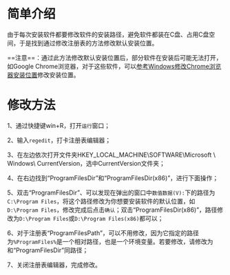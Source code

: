 # 简单介绍

由于每次安装软件都要修改软件的安装路径，避免软件都装在C盘、占用C盘空间，于是找到通过修改注册表的方法修改默认安装位置。

==注意==：通过此方法修改默认安装位置后，部分软件在安装后可能无法打开，如Google Chrome浏览器，对于这些软件，可以<u>参考Windows修改Chrome浏览器安装位置</u>修改安装位置。

# 修改方法

1、通过快捷键win+R，打开`运行`窗口；

2、输入`regedit`，打卡注册表编辑器；

3、在左边依次打开文件夹HKEY_LOCAL_MACHINE\SOFTWARE\Microsoft \ Windows\ CurrentVersion，选中CurrentVersion文件夹；

4、在右边找到“ProgramFilesDir”和“ProgramFilesDir(x86)”，进行下面操作；

5、双击“ProgramFilesDir”、可以发现在弹出的窗口中`数值数据(V):`下的路径为`C:\Program Files`，将这个路径修改为你想要安装软件的默认位置，如`D:\Program Files`，修改完成后点击`确认`；双击“ProgramFilesDir(x86)”，路径修改为`D:\Program Files`或`D:\Program Files(x86)`都可以；

6、对于注册表“ProgramFilesPath”，可以不用修改，因为它指定的路径为`%ProgramFiles%`是一个相对路径，也是一个环境变量。若要修改，请修改为和“ProgramFilesDir”同路径；

7、关闭注册表编辑器，完成修改。



